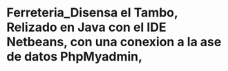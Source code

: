 # Ferreteria_Disensa el Tambo, Relizado en Java con el IDE Netbeans, con una conexion a la ase de datos PhpMyadmin, 
